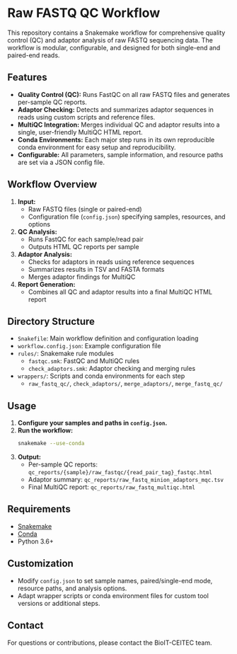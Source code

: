# Raw FASTQ QC Workflow

This repository contains a Snakemake workflow for comprehensive quality control (QC) and adaptor analysis of raw FASTQ sequencing data. The workflow is modular, configurable, and designed for both single-end and paired-end reads.

## Features
- **Quality Control (QC):** Runs FastQC on all raw FASTQ files and generates per-sample QC reports.
- **Adaptor Checking:** Detects and summarizes adaptor sequences in reads using custom scripts and reference files.
- **MultiQC Integration:** Merges individual QC and adaptor results into a single, user-friendly MultiQC HTML report.
- **Conda Environments:** Each major step runs in its own reproducible conda environment for easy setup and reproducibility.
- **Configurable:** All parameters, sample information, and resource paths are set via a JSON config file.

## Workflow Overview
1. **Input:**
   - Raw FASTQ files (single or paired-end)
   - Configuration file (`config.json`) specifying samples, resources, and options
2. **QC Analysis:**
   - Runs FastQC for each sample/read pair
   - Outputs HTML QC reports per sample
3. **Adaptor Analysis:**
   - Checks for adaptors in reads using reference sequences
   - Summarizes results in TSV and FASTA formats
   - Merges adaptor findings for MultiQC
4. **Report Generation:**
   - Combines all QC and adaptor results into a final MultiQC HTML report

## Directory Structure
- `Snakefile`: Main workflow definition and configuration loading
- `workflow.config.json`: Example configuration file
- `rules/`: Snakemake rule modules
  - `fastqc.smk`: FastQC and MultiQC rules
  - `check_adaptors.smk`: Adaptor checking and merging rules
- `wrappers/`: Scripts and conda environments for each step
  - `raw_fastq_qc/`, `check_adaptors/`, `merge_adaptors/`, `merge_fastq_qc/`

## Usage
1. **Configure your samples and paths in `config.json`.**
2. **Run the workflow:**
   ```bash
   snakemake --use-conda
   ```
3. **Output:**
   - Per-sample QC reports: `qc_reports/{sample}/raw_fastqc/{read_pair_tag}_fastqc.html`
   - Adaptor summary: `qc_reports/raw_fastq_minion_adaptors_mqc.tsv`
   - Final MultiQC report: `qc_reports/raw_fastq_multiqc.html`

## Requirements
- [Snakemake](https://snakemake.readthedocs.io/)
- [Conda](https://docs.conda.io/)
- Python 3.6+

## Customization
- Modify `config.json` to set sample names, paired/single-end mode, resource paths, and analysis options.
- Adapt wrapper scripts or conda environment files for custom tool versions or additional steps.

## Contact
For questions or contributions, please contact the BioIT-CEITEC team.
